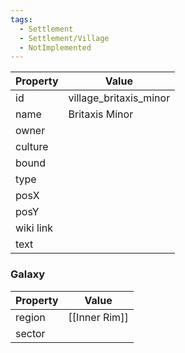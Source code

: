 ```yaml
---
tags:
  - Settlement
  - Settlement/Village
  - NotImplemented
---
```


| Property  | Value                  |
| --------- | ---------------------- |
| id        | village_britaxis_minor |
| name      | Britaxis Minor         |
| owner     |                        |
| culture   |                        |
| bound     |                        |
| type      |                        |
| posX      |                        |
| posY      |                        |
| wiki link |                        |
| text      |                        |

### Galaxy
| Property | Value         |
| -------- | ------------- |
| region   | [[Inner Rim]] |
| sector   |               |
